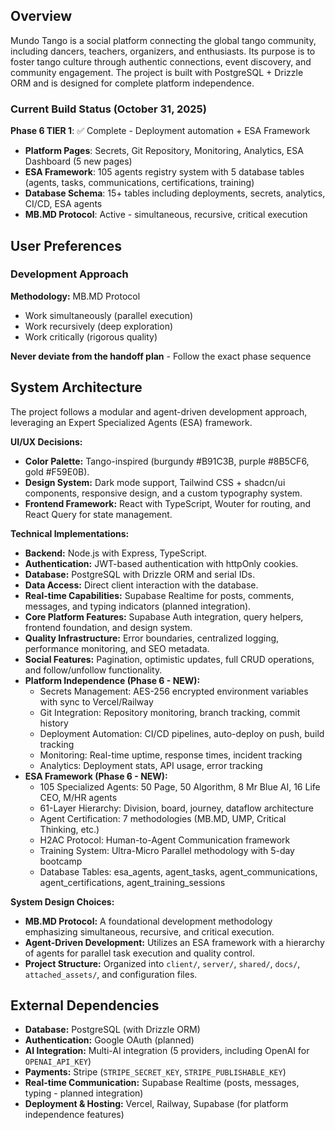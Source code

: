 ## Overview

Mundo Tango is a social platform connecting the global tango community, including dancers, teachers, organizers, and enthusiasts. Its purpose is to foster tango culture through authentic connections, event discovery, and community engagement. The project is built with PostgreSQL + Drizzle ORM and is designed for complete platform independence.

### Current Build Status (October 31, 2025)
**Phase 6 TIER 1**: ✅ Complete - Deployment automation + ESA Framework
- **Platform Pages**: Secrets, Git Repository, Monitoring, Analytics, ESA Dashboard (5 new pages)
- **ESA Framework**: 105 agents registry system with 5 database tables (agents, tasks, communications, certifications, training)
- **Database Schema**: 15+ tables including deployments, secrets, analytics, CI/CD, ESA agents
- **MB.MD Protocol**: Active - simultaneous, recursive, critical execution

## User Preferences

### Development Approach

**Methodology:** MB.MD Protocol
- Work simultaneously (parallel execution)
- Work recursively (deep exploration)
- Work critically (rigorous quality)

**Never deviate from the handoff plan** - Follow the exact phase sequence

## System Architecture

The project follows a modular and agent-driven development approach, leveraging an Expert Specialized Agents (ESA) framework.

**UI/UX Decisions:**
- **Color Palette:** Tango-inspired (burgundy #B91C3B, purple #8B5CF6, gold #F59E0B).
- **Design System:** Dark mode support, Tailwind CSS + shadcn/ui components, responsive design, and a custom typography system.
- **Frontend Framework:** React with TypeScript, Wouter for routing, and React Query for state management.

**Technical Implementations:**
- **Backend:** Node.js with Express, TypeScript.
- **Authentication:** JWT-based authentication with httpOnly cookies.
- **Database:** PostgreSQL with Drizzle ORM and serial IDs.
- **Data Access:** Direct client interaction with the database.
- **Real-time Capabilities:** Supabase Realtime for posts, comments, messages, and typing indicators (planned integration).
- **Core Platform Features:** Supabase Auth integration, query helpers, frontend foundation, and design system.
- **Quality Infrastructure:** Error boundaries, centralized logging, performance monitoring, and SEO metadata.
- **Social Features:** Pagination, optimistic updates, full CRUD operations, and follow/unfollow functionality.
- **Platform Independence (Phase 6 - NEW):**
  - Secrets Management: AES-256 encrypted environment variables with sync to Vercel/Railway
  - Git Integration: Repository monitoring, branch tracking, commit history
  - Deployment Automation: CI/CD pipelines, auto-deploy on push, build tracking
  - Monitoring: Real-time uptime, response times, incident tracking
  - Analytics: Deployment stats, API usage, error tracking
- **ESA Framework (Phase 6 - NEW):**
  - 105 Specialized Agents: 50 Page, 50 Algorithm, 8 Mr Blue AI, 16 Life CEO, M/HR agents
  - 61-Layer Hierarchy: Division, board, journey, dataflow architecture
  - Agent Certification: 7 methodologies (MB.MD, UMP, Critical Thinking, etc.)
  - H2AC Protocol: Human-to-Agent Communication framework
  - Training System: Ultra-Micro Parallel methodology with 5-day bootcamp
  - Database Tables: esa_agents, agent_tasks, agent_communications, agent_certifications, agent_training_sessions

**System Design Choices:**
- **MB.MD Protocol:** A foundational development methodology emphasizing simultaneous, recursive, and critical execution.
- **Agent-Driven Development:** Utilizes an ESA framework with a hierarchy of agents for parallel task execution and quality control.
- **Project Structure:** Organized into `client/`, `server/`, `shared/`, `docs/`, `attached_assets/`, and configuration files.

## External Dependencies

- **Database:** PostgreSQL (with Drizzle ORM)
- **Authentication:** Google OAuth (planned)
- **AI Integration:** Multi-AI integration (5 providers, including OpenAI for `OPENAI_API_KEY`)
- **Payments:** Stripe (`STRIPE_SECRET_KEY`, `STRIPE_PUBLISHABLE_KEY`)
- **Real-time Communication:** Supabase Realtime (posts, messages, typing - planned integration)
- **Deployment & Hosting:** Vercel, Railway, Supabase (for platform independence features)